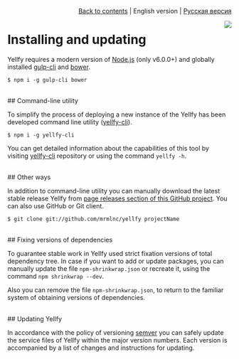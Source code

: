 <p align="right"><a href="README.md">Back to contents</a> | English version | <a href="../ru/installing.md">Русская версия</a></p>

<img src="https://cloud.githubusercontent.com/assets/7034281/17823638/3327fc26-6666-11e6-8303-4b6411882ab1.png" align="right"/>

# Installing and updating

Yellfy requires a modern version of [Node.js](http://nodejs.org/) (only v6.0.0+) and globally installed [gulp-cli](http://gulpjs.com/) and [bower](http://bower.io/).

```shell
$ npm i -g gulp-cli bower
```




<br/>
## Command-line utility

To simplify the process of deploying a new instance of the Yellfy has been developed command line utility ([yellfy-cli](https://github.com/mrmlnc/yellfy-cli)).

```shell
$ npm i -g yellfy-cli
```

You can get detailed information about the capabilities of this tool by visiting [yellfy-cli](https://github.com/mrmlnc/yellfy-cli) repository or using the command `yellfy -h`.




<br/>
## Other ways

In addition to command-line utility you can manually download the latest stable release Yellfy from [page releases section of this GitHub project](https://github.com/mrmlnc/yellfy/releases). You can also use GitHub or Git client.

```shell
$ git clone git://github.com/mrmlnc/yellfy projectName
```




<br/>
## Fixing versions of dependencies

To guarantee stable work in Yellfy used strict fixation versions of total dependency tree. In case if you want to add or update packages, you can manually update the file `npm-shrinkwrap.json` or recreate it, using the command `npm shrinkwrap --dev`.

Also you can remove the file `npm-shrinkwrap.json`,  to return to the familiar system of obtaining versions of dependencies.




<br/>
## Updating Yellfy

In accordance with the policy of versioning [semver](http://semver.org/) you can safely update the service files of Yellfy within the major version numbers. Each version is accompanied by a list of changes and instructions for updating.
